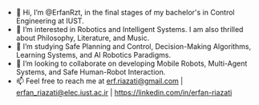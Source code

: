 - 👋 Hi, I’m @ErfanRzt, in the final stages of my bachelor's in Control Engineering at IUST.
- 👀 I’m interested in Robotics and Intelligent Systems. I am also thrilled about Philosophy, Literature, and Music.
- 🌱 I’m studying Safe Planning and Control, Decision-Making Algorithms, Learning Systems, and AI Robotics Paradigms.
- 💞️ I’m looking to collaborate on developing Mobile Robots, Multi-Agent Systems, and Safe Human-Robot Interaction.
- 📫 Feel free to reach me at erf.riazati@gmail.com | erfan_riazati@elec.iust.ac.ir | https://linkedin.com/in/erfan-riazati

<!---
ErfanRzt/ErfanRzt is a ✨ special ✨ repository because its `README.md` (this file) appears on your GitHub profile.
You can click the Preview link to take a look at your changes.
--->
